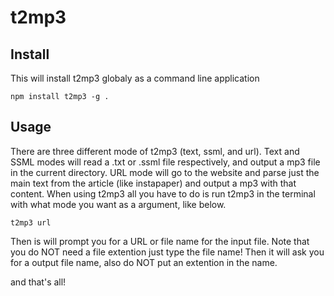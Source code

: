 # t2mp3

## Install
This will install t2mp3 globaly as a command line application

```
npm install t2mp3 -g .
```

## Usage

There are three different mode of t2mp3 (text, ssml, and url). Text and SSML modes will read a .txt or .ssml file respectively, and output a mp3 file in the current directory. URL mode will go to the website and parse just the main text from the article (like instapaper) and output a mp3 with that content. When using t2mp3 all you have to do is run t2mp3 in the terminal with what mode you want as a argument, like below.

```
t2mp3 url
```

Then is will prompt you for a URL or file name for the input file. Note that you do NOT need a file extention just type the file name! Then it will ask you for a output file name, also do NOT put an extention in the name.

and that's all!